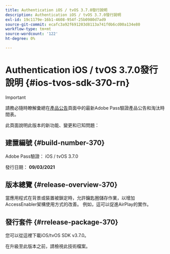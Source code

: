 ```yaml
---
title: Authentication iOS / tvOS 3.7.0發行說明
description: Authentication iOS / tvOS 3.7.0發行說明
exl-id: 19c1179e-16b1-4608-954f-25b0980d7ad9
source-git-commit: ecafc3a92f691203d8113a741f0b6cd00a134e80
workflow-type: tm+mt
source-wordcount: '122'
ht-degree: 0%

---
```


# Authentication iOS / tvOS 3.7.0發行說明 {#ios-tvos-sdk-370-rn}

>[!IMPORTANT]
>
> 請務必隨時瞭解彙總在[產品公告](/help/authentication/product-announcements.md)頁面中的最新Adobe Pass驗證產品公告和淘汰時間表。

此頁面說明此版本的新功能、變更和已知問題：

## 建置編號 {#build-number-370}

Adobe Pass驗證： iOS / tvOS 3.7.0

發行日期： **09/03/2021**

## 版本總覽 {#release-overview-370}

當應用程式在背景或裝置被鎖定時，允許鑰匙圈儲存作業，以增加AccessEnabler架構使用方式的改善。 例如，這可以促進AirPlay的實作。

## 發行套件 {#rrelease-package-370}

您可以從這裡下載iOS/tvOS SDK v3.7.0。

在升級至此版本之前，請檢視此技術檔案。
